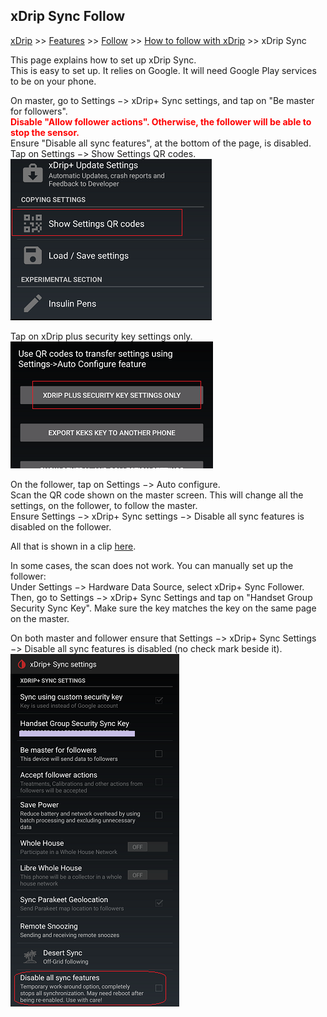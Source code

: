## xDrip Sync Follow  
[xDrip](../README.md) >> [Features](./Features_page.md) >> [Follow](./Follow_page.md) >> [How to follow with xDrip](./How-to-follow.md) >> xDrip Sync  
  
This page explains how to set up xDrip Sync.  
This is easy to set up. It relies on Google.  It will need Google Play services to be on your phone.  
  
On master, go to Settings &#8722;> xDrip+ Sync settings, and tap on "Be master for followers".  
**<span style="color:red">Disable "Allow follower actions". Otherwise, the follower will be able to stop the sensor.</span>**  
Ensure "Disable all sync features", at the bottom of the page, is disabled.  
Tap on Settings &#8722;> Show Settings QR codes.  
![](./images/ShowSettingsQR.png)  
  
Tap on xDrip plus security key settings only.  
![](./images/SecuritySettingsOnly.png)  
  
On the follower, tap on Settings &#8722;> Auto configure.  
Scan the QR code shown on the master screen. This will change all the settings, on the follower, to follow the master.  
Ensure Settings &#8722;> xDrip+ Sync settings &#8722;> Disable all sync features is disabled on the follower.  
  
All that is shown in a clip [here](https://youtu.be/LcgjfbYcWkE).  
  
In some cases, the scan does not work. You can manually set up the follower:  
Under Settings &#8722;> Hardware Data Source, select xDrip+ Sync Follower.  
Then, go to Settings &#8722;> xDrip+ Sync Settings and tap on "Handset Group Security Sync Key". Make sure the key matches the key on the same page on the master.  
  
On both master and follower ensure that Settings &#8722;> xDrip+ Sync Settings &#8722;> Disable all sync features is disabled (no check mark beside it).  
![](./images/DisableAllSyncFeatures.png)  
  
